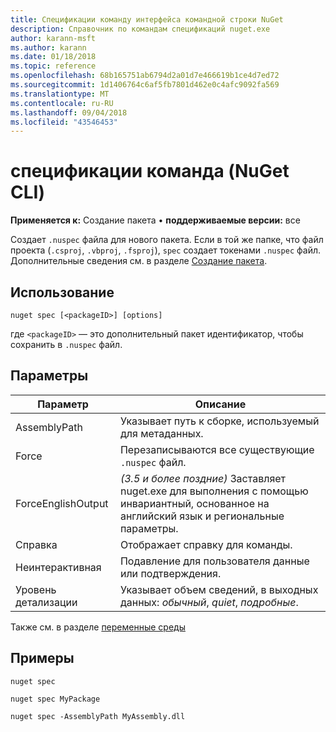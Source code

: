 ```yaml
---
title: Спецификации команду интерфейса командной строки NuGet
description: Справочник по командам спецификаций nuget.exe
author: karann-msft
ms.author: karann
ms.date: 01/18/2018
ms.topic: reference
ms.openlocfilehash: 68b165751ab6794d2a01d7e466619b1ce4d7ed72
ms.sourcegitcommit: 1d1406764c6af5fb7801d462e0c4afc9092fa569
ms.translationtype: MT
ms.contentlocale: ru-RU
ms.lasthandoff: 09/04/2018
ms.locfileid: "43546453"
---
```

# <a name="spec-command-nuget-cli"></a>спецификации команда (NuGet CLI)

**Применяется к:** Создание пакета &bullet; **поддерживаемые версии:** все

Создает `.nuspec` файла для нового пакета. Если в той же папке, что файл проекта (`.csproj`, `.vbproj`, `.fsproj`), `spec` создает токенами `.nuspec` файл. Дополнительные сведения см. в разделе [Создание пакета](../create-packages/creating-a-package.md).

## <a name="usage"></a>Использование

```cli
nuget spec [<packageID>] [options]
```

где `<packageID>` — это дополнительный пакет идентификатор, чтобы сохранить в `.nuspec` файл.

## <a name="options"></a>Параметры

| Параметр | Описание |
| --- | --- |
| AssemblyPath | Указывает путь к сборке, используемый для метаданных. |
| Force | Перезаписываются все существующие `.nuspec` файл. |
| ForceEnglishOutput | *(3.5 и более поздние)*  Заставляет nuget.exe для выполнения с помощью инвариантный, основанное на английский язык и региональные параметры. |
| Справка | Отображает справку для команды. |
| Неинтерактивная | Подавление для пользователя данные или подтверждения. |
| Уровень детализации | Указывает объем сведений, в выходных данных: *обычный*, *quiet*, *подробные*. |

Также см. в разделе [переменные среды](cli-ref-environment-variables.md)

## <a name="examples"></a>Примеры

```cli
nuget spec

nuget spec MyPackage

nuget spec -AssemblyPath MyAssembly.dll
```
